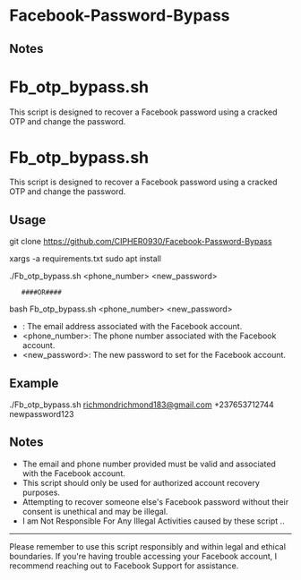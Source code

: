 # Facebook-Password-Bypass


## Notes

# Fb_otp_bypass.sh

This script is designed to recover a Facebook password using a cracked OTP and change the password.

# Fb_otp_bypass.sh

This script is designed to recover a Facebook password using a cracked OTP and change the password.

## Usage
git clone https://github.com/CIPHER0930/Facebook-Password-Bypass


xargs -a requirements.txt sudo apt install

./Fb_otp_bypass.sh <email> <phone_number> <new_password>

       ####OR####
       
bash Fb_otp_bypass.sh <email><phone_number> <new_password>
 
- <email>: The email address associated with the Facebook account.
- <phone_number>: The phone number associated with the Facebook account.
- <new_password>: The new password to set for the Facebook account.

## Example


./Fb_otp_bypass.sh richmondrichmond183@gmail.com +237653712744 newpassword123

## Notes

- The email and phone number provided must be valid and associated with the Facebook account.
- This script should only be used for authorized account recovery purposes.
- Attempting to recover someone else's Facebook password without their consent is unethical and may be illegal.
- I am Not Responsible For Any Illegal Activities caused by these script ..
---

Please remember to use this script responsibly and within legal and ethical boundaries. If you're having trouble accessing your Facebook account, I recommend reaching out to Facebook Support for assistance.
